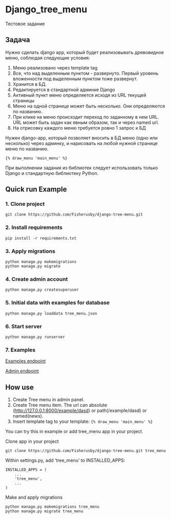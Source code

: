 # Django_tree_menu

Тестовое задание

## Задача

Нужно сделать django app, который будет реализовывать древовидное меню, соблюдая следующие условия:
1) Меню реализовано через template tag
2) Все, что над выделенным пунктом - развернуто. Первый уровень вложенности под выделенным пунктом тоже развернут.
3) Хранится в БД.
4) Редактируется в стандартной админке Django
5) Активный пункт меню определяется исходя из URL текущей страницы
6) Меню на одной странице может быть несколько. Они определяются по названию.
7) При клике на меню происходит переход по заданному в нем URL. URL может быть задан как явным образом, так и через named url.
8) На отрисовку каждого меню требуется ровно 1 запрос к БД

Нужен django-app, который позволяет вносить в БД меню (одно или несколько) через админку, и нарисовать на любой нужной странице меню по названию.

```{% draw_menu 'main_menu' %}```

При выполнении задания из библиотек следует использовать только Django и стандартную библиотеку Python.

## Quick run Example

### 1. Clone project
```commandline
git clone https://github.com/Fisherusby/django-tree-menu.git
```
### 2. Install requirements
```
pip install -r requirements.txt
```
### 3. Apply migrations
```
python manage.py makemigrations
python manage.py migrate
```
### 4. Create admin account
```
python manage.py createsuperuser
``` 
### 5. Initial data with examples for database
```
python manage.py loaddata tree_menu.json
``` 
### 6. Start server
```
python manage.py runserver
```
### 7. Examples
[Examples endpoint](http://127.0.0.1:8000/example/)

[Admin endpoint](http://127.0.0.1:8000/admin/)

## How use

1) Create Tree menu in admin panel.
2) Create Tree menu item. The url can absolute (http://127.0.0.1:8000/example/dasd) or path(/example/dasd) or named(news).
3) Insert template tag to your template:
```{% draw_menu 'main_menu' %}```

You can try this in example or add tree_menu app in your project.

Clone app in your project
```commandline
git clone https://github.com/Fisherusby/django-tree-menu.git tree_menu
```
Within settings.py, add ‘tree_menu’ to INSTALLED_APPS:
```
INSTALLED_APPS = (
    ...
    'tree_menu',
    ...
)
```
Make and apply migrations
```
python manage.py makemigrations tree_menu
python manage.py migrate tree_menu
```

